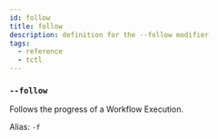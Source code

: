```yaml
---
id: follow
title: follow
description: definition for the --follow modifier
tags:
  - reference
  - tctl
---
```


### `--follow`

Follows the progress of a Workflow Execution.

Alias: `-f`
